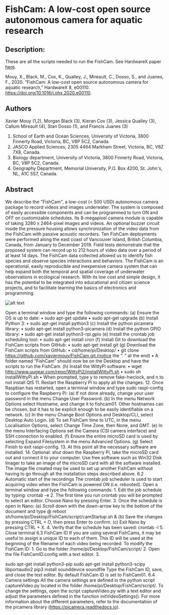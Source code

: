 # FishCam: A low-cost open source autonomous camera for aquatic research

## Description:
These are all the scripts needed to run the FishCam. See HardwareX paper [here](https://www.sciencedirect.com/science/article/pii/S2468067220300195).

Mouy, X., Black, M., Cox, K., Qualley, J., Mireault, C., Dosso, S., and Juanes, F., 2020. “FishCam: A low-cost open source autonomous camera for aquatic research,” HardwareX 8, e00110. https://doi.org/10.1016/j.ohx.2020.e00110. 

## Authors
Xavier Mouy (1,2), Morgan Black (3), Kieran Cox (3), Jessica Qualley (3), Callum Mireault (4), Stan Dosso (1), and Francis Juanes (3)

1. School of Earth and Ocean Sciences, University of Victoria, 3800 Finnerty Road, Victoria, BC, V8P 5C2, Canada.
2. JASCO Applied Sciences, 2305 4464 Markham Street, Victoria, BC, V8Z 7X8, Canada.
3. Biology department, University of Victoria, 3800 Finnerty Road, Victoria, BC, V8P 5C2, Canada.
4. Geography Department, Memorial University, P.O. Box 4200, St. John's, NL, A1C 5S7, Canada.

## Abstract
We describe the "FishCam", a low-cost (< 500 USD) autonomous camera package to record videos and images underwater. The system is composed of easily accessible components and can be programmed to turn ON and OFF on customizable schedules. Its 8-megapixel camera module is capable of taking 3280 x 2464-pixel images and videos. An optional buzzer circuit inside the pressure housing allows synchronization of the video data from the FishCam with passive acoustic recorders. Ten FishCam deployments were performed along the east coast of Vancouver Island, British Columbia, Canada, from January to December 2019. Field tests demonstrate that the proposed system can record up to 212 hours of video data over a period of at least 14 days. The FishCam data collected allowed us to identify fish species and observe species interactions and behaviors. The FishCam is an operational, easily reproducible and inexpensive camera system that can help expand both the temporal and spatial coverage of underwater observations in ecological research. With its low cost and simple design, it has the potential to be integrated into educational and citizen science projects, and to facilitate learning the basics of electronics and programming.

![alt text](https://ars.els-cdn.com/content/image/1-s2.0-S2468067220300195-ga1.jpg "Graphical abstract")


Open a terminal window and type the following commands:
(a)
Ensure the OS is up to date:
•
sudo apt-get update
•
sudo apt-get upgrade
(b)
Install Python 3:
•
sudo apt-get install python3
(c)
Install the python picamera library:
•
sudo apt-get install python3-picamera
(d)
Install the python GPIO library:
•
sudo apt-get install python3-rpi.gpio
(e)
Install the crontab job scheduling tool:
•
sudo apt-get install cron
(f)
Install Git to download the FishCam scripts from GitHub:
•
sudo apt-get install git
(g)
Download the FishCam scripts from GitHub:
•
cd/home/pi/Desktop/
•
git clone https://github.com/xaviermouy/FishCam.git.(notice the “. ” at the end)
•
A folder named “FishCam” should now be on the Desktop and have the scripts to run the FishCam.
(h)
Install the WittyPi software:
•
wget http://www.uugear.com/repo/WittyPi2/installWittyPi.sh
•
sudo sh installWittyPi.sh
•
When prompted, type y to remove fake-hwclock, and n to not install Qt5
11.
Restart the Raspberry Pi to apply all the changes.
12.
Once Raspbian has restarted, open a terminal window and type sudo raspi-config to configure the Raspberry Pi:
(a)
If not done already, change your user password in the menu Change User Password.
(b)
In the menu Network Options select Hostname, and change it to fishcam01. Other hostnames can be chosen, but it has to be explicit enough to be easily identifiable on a network.
(c)
In the menu Change Boot Options and Desktop/CLI, select Desktop Auto Login.
(d)
To set FishCam time to UTC, in the menu Localisation Options, select Change Time Zone, then None, and GMT.
(e)
In the menu Interfacing Options set the Camera (CSI camera interface) and SSH connection to enabled.
(f)
Ensure the entire microSD card is used by selecting Expand Filesystem in the menu Advanced Options.
(g)
Select Finish to exit raspi-config.
13.
At this point all the necessary software are installed.
14.
Optional: shut down the Raspberry Pi, take the microSD card out and connect it to your computer. Use free software such as Win32 Disk Imager to take an image of the microSD card with all the software installed. The image file created may be used to set up another FishCam without having to go through all the installation steps described above.
6.2 Automatic start of the recordings
The crontab job scheduler is used to start acquiring video when the FishCam is powered ON (i.e. rebooted). Open a terminal window and type the following commands:
1.
Edit the job schedule by typing: crontab -e
2.
The first time you run crontab you will be prompted to select an editor. Choose Nano by pressing Enter.
3.
Once the schedule is open in Nano:
(a)
Scroll down with the down-arrow key to the bottom of the document and type
@ reboot sh/home/pi/Desktop/FishCam/script/camStartup.sh &
(b)
Save the changes by pressing CTRL  + O, then press Enter to confirm.
(c)
Exit Nano by pressing CTRL  + X.
4.
Verify that the schedule has been saved:
crontab -l
5.
Close terminal
6.3 FishCam ID
If you are using several FishCams, it may be useful to assign a unique ID to each of them. This ID will be used at the beginning of the filename of each video being recorded. To modify the FishCam ID:
1.
Go to the folder /home/pi/Desktop/FishCam/script/
2.
Open the file FishCamID.config with a text editor.
3.

sudo apt-get install python3-pip
sudo apt-get install python3-scipy libportaudio2
pip3 install sounddevice soundfile
Type the FishCam ID, save, and close the text editor. By default FishCam ID is set to FishCam01.
6.4 Camera settings
All the camera settings are defined in the python script captureVideo.py located in the folder /home/pi/Desktop/FishCam/script/. To change the settings, open the script captureVideo.py with a text editor and adjust the parameters defined in the function initVideoSettings(). For more information about the different parameters, refer to the documentation of the picamera library (https://picamera.readthedocs.io).
